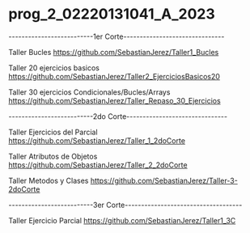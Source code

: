 # prog_2_02220131041_A_2023

--------------------------1er Corte-------------------------------

Taller Bucles
https://github.com/SebastianJerez/Taller1_Bucles

Taller 20 ejercicios basicos
https://github.com/SebastianJerez/Taller2_EjerciciosBasicos20

Taller 30 ejercicios Condicionales/Bucles/Arrays
https://github.com/SebastianJerez/Taller_Repaso_30_Ejercicios

--------------------------2do Corte-------------------------------

Taller Ejercicios del Parcial
https://github.com/SebastianJerez/Taller_1_2doCorte

Taller Atributos de Objetos
https://github.com/SebastianJerez/Taller_2_2doCorte

Taller Metodos y Clases
https://github.com/SebastianJerez/Taller-3-2doCorte

--------------------------3er Corte------------------------------------

Taller Ejercicio Parcial
https://github.com/SebastianJerez/Taller1_3C
